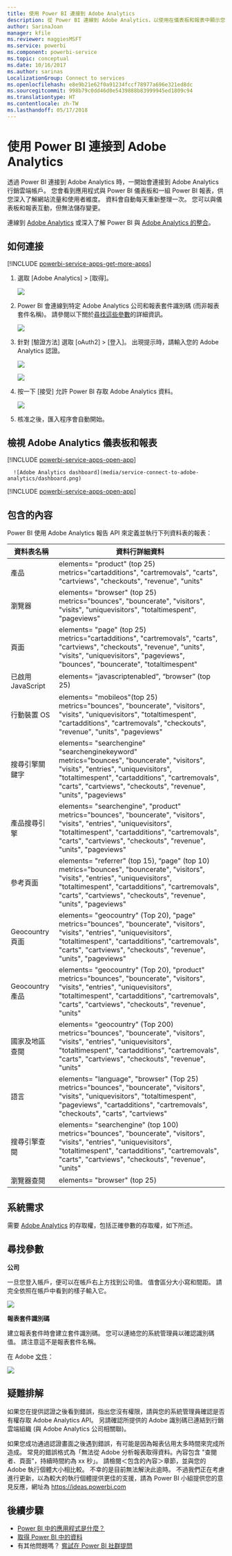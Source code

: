 ```yaml
---
title: 使用 Power BI 連接到 Adobe Analytics
description: 從 Power BI 連線到 Adobe Analytics，以使用在儀表板和報表中顯示您帳戶資料的應用程式。
author: SarinaJoan
manager: kfile
ms.reviewer: maggiesMSFT
ms.service: powerbi
ms.component: powerbi-service
ms.topic: conceptual
ms.date: 10/16/2017
ms.author: sarinas
LocalizationGroup: Connect to services
ms.openlocfilehash: e8e9b21e62f0a91234fccf78977a696e321ed8dc
ms.sourcegitcommit: 998b79c0dd46d0e5439888b83999945ed1809c94
ms.translationtype: HT
ms.contentlocale: zh-TW
ms.lasthandoff: 05/17/2018
---
```

# <a name="connect-to-adobe-analytics-with-power-bi"></a>使用 Power BI 連接到 Adobe Analytics
透過 Power BI 連接到 Adobe Analytics 時，一開始會連接到 Adobe Analytics 行銷雲端帳戶。 您會看到應用程式與 Power BI 儀表板和一組 Power BI 報表，供您深入了解網站流量和使用者維度。 資料會自動每天重新整理一次。 您可以與儀表板和報表互動，但無法儲存變更。

連線到 [Adobe Analytics](https://app.powerbi.com/getdata/services/adobe-analytics) 或深入了解 Power BI 與 [Adobe Analytics 的整合](https://powerbi.microsoft.com/integrations/adobe-analytics)。

## <a name="how-to-connect"></a>如何連接
[!INCLUDE [powerbi-service-apps-get-more-apps](./includes/powerbi-service-apps-get-more-apps.md)]

1. 選取 [Adobe Analytics] \> [取得]。
   
   ![](media/service-connect-to-adobe-analytics/adobe.png)
2. Power BI 會連線到特定 Adobe Analytics 公司和報表套件識別碼 (而非報表套件名稱)。 請參閱以下關於[尋找這些參數](#FindingParams)的詳細資訊。
   
   ![](media/service-connect-to-adobe-analytics/parameters.png)
3. 針對 [驗證方法] 選取 [oAuth2] \> [登入]。 出現提示時，請輸入您的 Adobe Analytics 認證。 
   
    ![](media/service-connect-to-adobe-analytics/creds.png)
   
    ![](media/service-connect-to-adobe-analytics/adobe_signin.png)
4. 按一下 [接受]  允許 Power BI 存取 Adobe Analytics 資料。
   
   ![](media/service-connect-to-adobe-analytics/adobe_authorize.png)
5. 核准之後，匯入程序會自動開始。 

## <a name="view-the-adobe-analytics-dashboard-and-reports"></a>檢視 Adobe Analytics 儀表板和報表
[!INCLUDE [powerbi-service-apps-open-app](./includes/powerbi-service-apps-open-app.md)]

      ![Adobe Analytics dashboard](media/service-connect-to-adobe-analytics/dashboard.png)

[!INCLUDE [powerbi-service-apps-open-app](./includes/powerbi-service-apps-what-now.md)]

## <a name="whats-included"></a>包含的內容
Power BI 使用 Adobe Analytics 報告 API 來定義並執行下列資料表的報表：

| **資料表名稱** | **資料行詳細資料** |
| --- | --- |
| 產品 |elements=  "product" (top 25) </br> metrics="cartadditions", "cartremovals", "carts", "cartviews", "checkouts", "revenue", "units" |
| 瀏覽器 |elements= "browser" (top 25)</br>  metrics="bounces", "bouncerate", "visitors", "visits", "uniquevisitors", "totaltimespent", "pageviews" |
| 頁面 |elements= "page" (top 25)</br>  metrics="cartadditions", "cartremovals", "carts", "cartviews", "checkouts", "revenue", "units", "visits", "uniquevisitors", "pageviews", "bounces", "bouncerate", "totaltimespent" |
| 已啟用 JavaScript |elements=  "javascriptenabled”, “browser” (top 25) |
| 行動裝置 OS |elements= "mobileos"(top 25)</br> metrics="bounces", "bouncerate", "visitors", "visits", "uniquevisitors", "totaltimespent", "cartadditions", "cartremovals", "checkouts", "revenue", "units", "pageviews" |
| 搜尋引擎關鍵字 |elements= "searchengine" "searchenginekeyword"</br>  metrics="bounces", "bouncerate", "visitors", "visits", "entries", "uniquevisitors", "totaltimespent", "cartadditions", "cartremovals", "carts", "cartviews", "checkouts", "revenue", "units", "pageviews" |
| 產品搜尋引擎 |elements= "searchengine", "product"</br>  metrics="bounces", "bouncerate", "visitors", "visits", "entries", "uniquevisitors", "totaltimespent", "cartadditions", "cartremovals", "carts", "cartviews", "checkouts", "revenue", "units", "pageviews" |
| 參考頁面 |elements= "referrer" (top 15), “page" (top 10)</br>  metrics="bounces", "bouncerate", "visitors", "visits", "entries", "uniquevisitors", "totaltimespent", "cartadditions", "cartremovals", "carts", "cartviews", "checkouts", "revenue", "units", "pageviews" |
| Geocountry 頁面 |elements= "geocountry" (Top 20), "page"</br>  metrics="bounces", "bouncerate", "visitors", "visits", "entries", "uniquevisitors", "totaltimespent", "cartadditions", "cartremovals", "carts", "cartviews", "checkouts", "revenue", "units", "pageviews" |
| Geocountry 產品 |elements= "geocountry" (Top 20), "product"</br> metrics="bounces", "bouncerate", "visitors", "visits", "entries", "uniquevisitors", "totaltimespent", "cartadditions", "cartremovals", "carts", "cartviews", "checkouts", "revenue", "units" |
| 國家及地區查閱 |elements= "geocountry" (Top 200)</br>  metrics="bounces", "bouncerate", "visitors", "visits", "entries", "uniquevisitors", "totaltimespent", "cartadditions", "cartremovals", "carts", "cartviews", "checkouts", "revenue", "units" |
| 語言 |elements= "language", "browser" (Top 25)</br>  metrics="bounces", "bouncerate", "visitors", "visits", "uniquevisitors", "totaltimespent", "pageviews", "cartadditions", "cartremovals", "checkouts", "carts", "cartviews" |
| 搜尋引擎查閱 |elements= "searchengine" (top 100)</br>  metrics="bounces", "bouncerate", "visitors", "visits", "entries", "uniquevisitors", "totaltimespent", "cartadditions", "cartremovals", "carts", "cartviews", "checkouts", "revenue", "units" |
| 瀏覽器查閱 |elements= "browser" (top 25) |

## <a name="system-requirements"></a>系統需求
需要 [Adobe Analytics](http://www.adobe.com/marketing-cloud/web-analytics.html) 的存取權，包括正確參數的存取權，如下所述。

<a name="FindingParams"></a>

## <a name="finding-parameters"></a>尋找參數
**公司**

一旦您登入帳戶，便可以在帳戶右上方找到公司值。 值會區分大小寫和間距。 請完全依照在帳戶中看到的樣子輸入它。

![](media/service-connect-to-adobe-analytics/adobe_companies.png)

**報表套件識別碼**

建立報表套件時會建立套件識別碼。 您可以連絡您的系統管理員以確認識別碼值。 請注意這不是報表套件名稱。

在 Adobe [文件](https://marketing.adobe.com/resources/help/en_US/reference/new_report_suite.html)：

![](media/service-connect-to-adobe-analytics/reportsuiteid.png)

## <a name="troubleshooting"></a>疑難排解
如果您在提供認證之後看到錯誤，指出您沒有權限，請與您的系統管理員確認是否有權存取 Adobe Analytics API。 另請確認所提供的 Adobe 識別碼已連結到行銷雲端組織 (與 Adobe Analytics 公司相關聯)。

如果您成功通過認證畫面之後遇到錯誤，有可能是因為報表佔用太多時間來完成所造成。 常見的錯誤格式為「無法從 Adobe 分析報表取得資料。內容包含 &quot;查閱者、頁面&quot;，持續時間約為 xx 秒」。 請檢閱＜包含的內容＞章節，並與您的 Adobe 執行個體大小相比較。 不幸的是目前無法解決此逾時。 不過我們正在考慮進行更新，以為較大的執行個體提供更佳的支援，請為 Power BI 小組提供您的意見反應，網址為 https://ideas.powerbi.com

## <a name="next-steps"></a>後續步驟
* [Power BI 中的應用程式是什麼？](service-install-use-apps.md)
* [取得 Power BI 中的資料](service-get-data.md)
* 有其他問題嗎？ [嘗試在 Power BI 社群提問](http://community.powerbi.com/)

